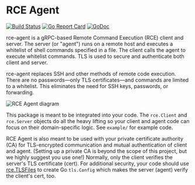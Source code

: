 # RCE Agent

[![Build Status](https://travis-ci.org/square/rce-agent.svg?branch=master)](https://travis-ci.org/square/rce-agent) [![Go Report Card](https://goreportcard.com/badge/github.com/square/rce-agent)](https://goreportcard.com/report/github.com/square/rce-agent) [![GoDoc](https://godoc.org/github.com/square/rce-agent?status.svg)](https://pkg.go.dev/github.com/square/rce-agent?tab=doc)

rce-agent is a gRPC-based Remote Command Execution (RCE) client and server.
The server (or "agent") runs on a remote host and executes a whitelist of
shell commands specified in a file. The client calls the agent to execute whitelist commands.
TLS is used to secure and authenticate both client and server.

rce-agent replaces SSH and other methods of remote code execution. There are no
passwords&mdash;only TLS certificates&mdash;and commands are limited to a whitelist.
This eliminates the need for SSH keys, passwords, or forwarding.

![RCE Agent diagram](./rce-agent.svg)

This package is meant to be integrated into your code. The `rce.Client` and `rce.Server` objects do all the heavy lifting
so your client and agent code can focus on their domain-specific logic. See `example/` for example code.

RCE Agent is also meant to be used with your private certificate authority (CA) for TLS-encrypted
communication and mutual authentication of client and agent.
(Setting up a private CA is beyond the scope of this project, but we highly suggest you use one!)
Normally, only the client verifies the server's TLS certificate (cert). For additional security,
your code should use [rce.TLSFiles](https://godoc.org/github.com/square/rce-agent#TLSFiles)
to create Go `tls.Config` which makes the server (agent) verify the client's cert, too.
